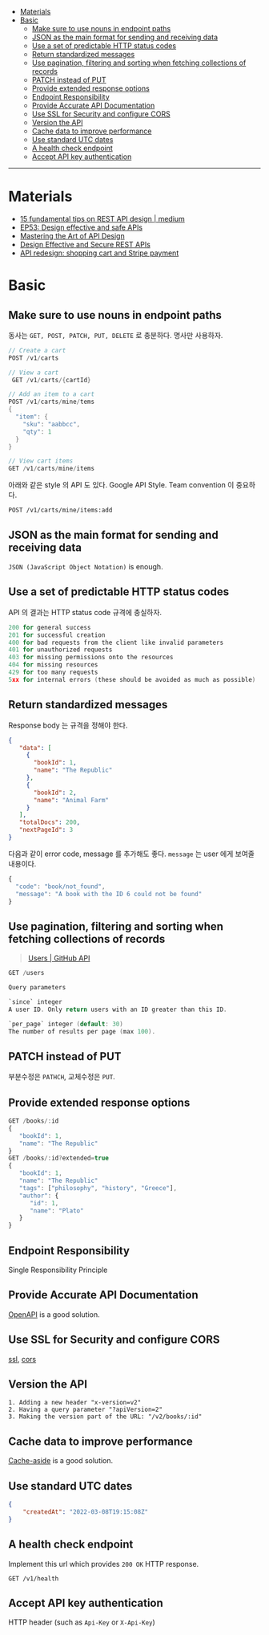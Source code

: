 - [Materials](#materials)
- [Basic](#basic)
  - [Make sure to use nouns in endpoint paths](#make-sure-to-use-nouns-in-endpoint-paths)
  - [JSON as the main format for sending and receiving data](#json-as-the-main-format-for-sending-and-receiving-data)
  - [Use a set of predictable HTTP status codes](#use-a-set-of-predictable-http-status-codes)
  - [Return standardized messages](#return-standardized-messages)
  - [Use pagination, filtering and sorting when fetching collections of records](#use-pagination-filtering-and-sorting-when-fetching-collections-of-records)
  - [PATCH instead of PUT](#patch-instead-of-put)
  - [Provide extended response options](#provide-extended-response-options)
  - [Endpoint Responsibility](#endpoint-responsibility)
  - [Provide Accurate API Documentation](#provide-accurate-api-documentation)
  - [Use SSL for Security and configure CORS](#use-ssl-for-security-and-configure-cors)
  - [Version the API](#version-the-api)
  - [Cache data to improve performance](#cache-data-to-improve-performance)
  - [Use standard UTC dates](#use-standard-utc-dates)
  - [A health check endpoint](#a-health-check-endpoint)
  - [Accept API key authentication](#accept-api-key-authentication)

----

# Materials

* [15 fundamental tips on REST API design | medium](https://medium.com/@liams_o/15-fundamental-tips-on-rest-api-design-9a05bcd42920)
* [EP53: Design effective and safe APIs](https://blog.bytebytego.com/p/ep53-design-effective-and-safe-apis)
* [Mastering the Art of API Design](https://blog.bytebytego.com/p/api-design?utm_source=substack&utm_medium=email)
* [Design Effective and Secure REST APIs](https://blog.bytebytego.com/p/design-effective-and-secure-rest)
* [API redesign: shopping cart and Stripe payment](https://blog.bytebytego.com/p/api-redesign-shopping-cart-and-stripe)

# Basic

## Make sure to use nouns in endpoint paths

동사는 `GET, POST, PATCH, PUT, DELETE` 로 충분하다. 명사만 사용하자.

```c
// Create a cart
POST /v1/carts

// View a cart
 GET /v1/carts/{cartId}

// Add an item to a cart
POST /v1/carts/mine/tems
{
  "item": {
    "sku": "aabbcc",
    "qty": 1
  }
} 

// View cart items
GET /v1/carts/mine/items
```

아래와 같은 style 의 API 도 있다. Google API Style. Team convention 이 중요하다.

```
POST /v1/carts/mine/items:add
```

## JSON as the main format for sending and receiving data

`JSON (JavaScript Object Notation)` is enough.

## Use a set of predictable HTTP status codes

API 의 결과는 HTTP status code 규격에 충실하자.

```c
200 for general success
201 for successful creation
400 for bad requests from the client like invalid parameters
401 for unauthorized requests
403 for missing permissions onto the resources
404 for missing resources
429 for too many requests
5xx for internal errors (these should be avoided as much as possible)
```

## Return standardized messages

Response body 는 규격을 정해야 한다.

```json
{
   "data": [ 
     {
       "bookId": 1,
       "name": "The Republic"
     },
     {
       "bookId": 2,
       "name": "Animal Farm"
     }
   ],
   "totalDocs": 200,
   "nextPageId": 3
}
```

다음과 같이 error code, message 를 추가해도 좋다. `message` 는 user 에게 보여줄
내용이다.

```js
{
  "code": "book/not_found",
  "message": "A book with the ID 6 could not be found"
}
```

## Use pagination, filtering and sorting when fetching collections of records

> [Users | GitHub API](https://docs.github.com/en/rest/users/users?apiVersion=2022-11-28)

```c
GET /users

Query parameters

`since` integer
A user ID. Only return users with an ID greater than this ID.

`per_page` integer (default: 30)
The number of results per page (max 100).
```

## PATCH instead of PUT

부분수정은 `PATHCH`, 교체수정은 `PUT`.

## Provide extended response options

```js
GET /books/:id
{
   "bookId": 1,
   "name": "The Republic"
}
GET /books/:id?extended=true
{
   "bookId": 1,
   "name": "The Republic"
   "tags": ["philosophy", "history", "Greece"],
   "author": {
      "id": 1,
      "name": "Plato"
   }
}
```

## Endpoint Responsibility

Single Responsibility Principle

## Provide Accurate API Documentation

[OpenAPI](/openapi/README.md) is a good solution.

## Use SSL for Security and configure CORS

[ssl](/ssltls/README.md), [cors](/cors/README.md)

## Version the API

```
1. Adding a new header "x-version=v2"
2. Having a query parameter "?apiVersion=2"
3. Making the version part of the URL: "/v2/books/:id"
```

## Cache data to improve performance

[Cache-aside](/systemdesign/README.md#cache) is a good solution.

##  Use standard UTC dates

```json
{
    "createdAt": "2022-03-08T19:15:08Z"
}
```

## A health check endpoint

Implement this url which provides `200 OK` HTTP response.

```
GET /v1/health
```

## Accept API key authentication

HTTP header (such as `Api-Key` or `X-Api-Key`)
